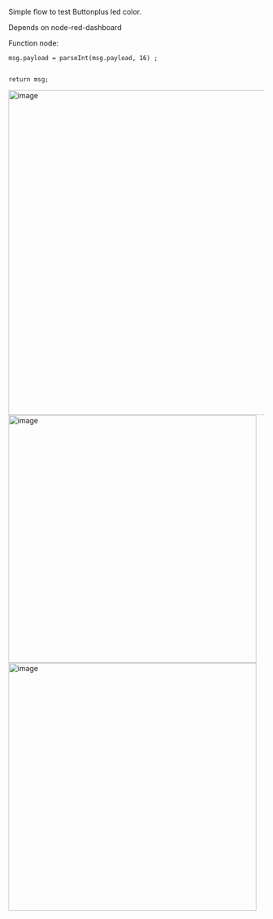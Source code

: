 Simple flow to test Buttonplus led color.

Depends on node-red-dashboard

Function node:
```
msg.payload = parseInt(msg.payload, 16) ;


return msg;
```

<img width="640" alt="image" src="https://github.com/balk77/node-red-buttonplus-menu/assets/10166350/127fbfed-7c33-4ed2-8012-e3157a851de2">

<img width="488" alt="image" src="https://github.com/balk77/node-red-buttonplus-menu/assets/10166350/be7bc960-f072-4672-9d67-8517cd42131b">

<img width="488" alt="image" src="https://github.com/balk77/node-red-buttonplus-menu/assets/10166350/77537325-f308-4e84-8c0c-9eda62887728">
